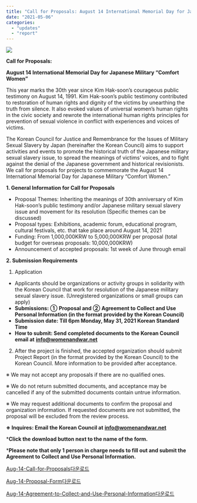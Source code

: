 ```yaml
---
title: "Call for Proposals: August 14 International Memorial Day for Japanese Military \"Comfort Women\""
date: "2021-05-06"
categories: 
  - "updates"
  - "report"
---
```


![](https://womenandwar.net/kr/wp-content/uploads/2021/05/photo_2021-05-06_17-46-42-1024x1024.jpg)

**Call for Proposals:**

**August 14 International Memorial Day for Japanese Military “Comfort Women”**

This year marks the 30th year since Kim Hak-soon’s courageous public testimony on August 14, 1991. Kim Hak-soon’s public testimony contributed to restoration of human rights and dignity of the victims by unearthing the truth from silence. It also evoked values of universal women’s human rights in the civic society and rewrote the international human rights principles for prevention of sexual violence in conflict with experiences and voices of victims.

The Korean Council for Justice and Remembrance for the Issues of Military Sexual Slavery by Japan (hereinafter the Korean Council) aims to support activities and events to promote the historical truth of the Japanese military sexual slavery issue, to spread the meanings of victims’ voices, and to fight against the denial of the Japanese government and historical revisionists. We call for proposals for projects to commemorate the August 14 International Memorial Day for Japanese Military “Comfort Women.”

**1\. General Information for Call for Proposals**

- Proposal Themes: Inheriting the meanings of 30th anniversary of Kim Hak-soon’s public testimony and/or Japanese military sexual slavery issue and movement for its resolution (Specific themes can be discussed)
- Proposal types: Exhibitions, academic forum, educational program, cultural festivals, etc. that take place around August 14, 2021
- Funding: From 1,000,000KRW to 5,000,000KRW per proposal (total budget for overseas proposals: 10,000,000KRW)
- Announcement of accepted proposals: 1st week of June through email

**2\. Submission Requirements**

1) Application

- Applicants should be organizations or activity groups in solidarity with the Korean Council that work for resolution of the Japanese military sexual slavery issue. (Unregistered organizations or small groups can apply)
- **Submissions:** **①** **Proposal and** **②** **Agreement to Collect and Use Personal Information (in the format provided by the Korean Council)**
- **Submission date: Till 6pm Monday, May 31, 2021 Korean Standard Time**
- **How to submit: Send completed documents to the Korean Council email at** [**info@womenandwar.net**](mailto:info@womenandwar.net)

2) After the project is finished, the accepted organization should submit Project Report (in the format provided by the Korean Council) to the Korean Council. More information to be provided after acceptance.

※ We may not accept any proposals if there are no qualified ones.

※ We do not return submitted documents, and acceptance may be cancelled if any of the submitted documents contain untrue information.

※ We may request additional documents to confirm the proposal and organization information. If requested documents are not submitted, the proposal will be excluded from the review process.

**※ Inquires: Email the Korean Council at** [**info@womenandwar.net**](mailto:info@womenandwar.net)

\***Click the download button next to the name of the form.**

\***Please note that only 1 person in charge needs to fill out and submit the Agreement to Collect and Use Personal Information.**

[Aug-14-Call-for-Proposals](https://womenandwar.net/kr/wp-content/uploads/2021/05/Aug-14-Call-for-Proposals.docx)[다운로드](https://womenandwar.net/kr/wp-content/uploads/2021/05/Aug-14-Call-for-Proposals.docx)

[Aug-14-Proposal-Form](https://womenandwar.net/kr/wp-content/uploads/2021/05/Aug-14-Proposal-Form.docx)[다운로드](https://womenandwar.net/kr/wp-content/uploads/2021/05/Aug-14-Proposal-Form.docx)

[Aug-14-Agreement-to-Collect-and-Use-Personal-Information](https://womenandwar.net/kr/wp-content/uploads/2021/05/Aug-14-Agreement-to-Collect-and-Use-Personal-Information.docx)[다운로드](https://womenandwar.net/kr/wp-content/uploads/2021/05/Aug-14-Agreement-to-Collect-and-Use-Personal-Information.docx)
